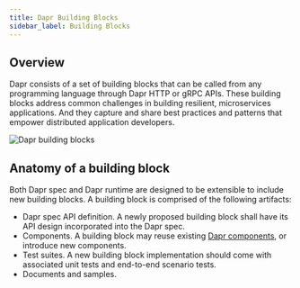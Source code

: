 ```yaml
---
title: Dapr Building Blocks
sidebar_label: Building Blocks
---
```


## Overview

Dapr consists of a set of building blocks that can be called from any programming language through Dapr HTTP or gRPC APIs. These building blocks address common challenges in building resilient, microservices applications. And they capture and share best practices and patterns that empower distributed application developers.

![Dapr building blocks](/img/overview/overview.png)

## Anatomy of a building block

Both Dapr spec and Dapr runtime are designed to be extensible
to include new building blocks. A building block is comprised of the following artifacts:

* Dapr spec API definition. A newly proposed building block shall have its API design incorporated into the Dapr spec.
* Components. A building block may reuse existing [Dapr components](../README.md#components), or introduce new components.
* Test suites. A new building block implementation should come with associated unit tests and end-to-end scenario tests.
* Documents and samples.
